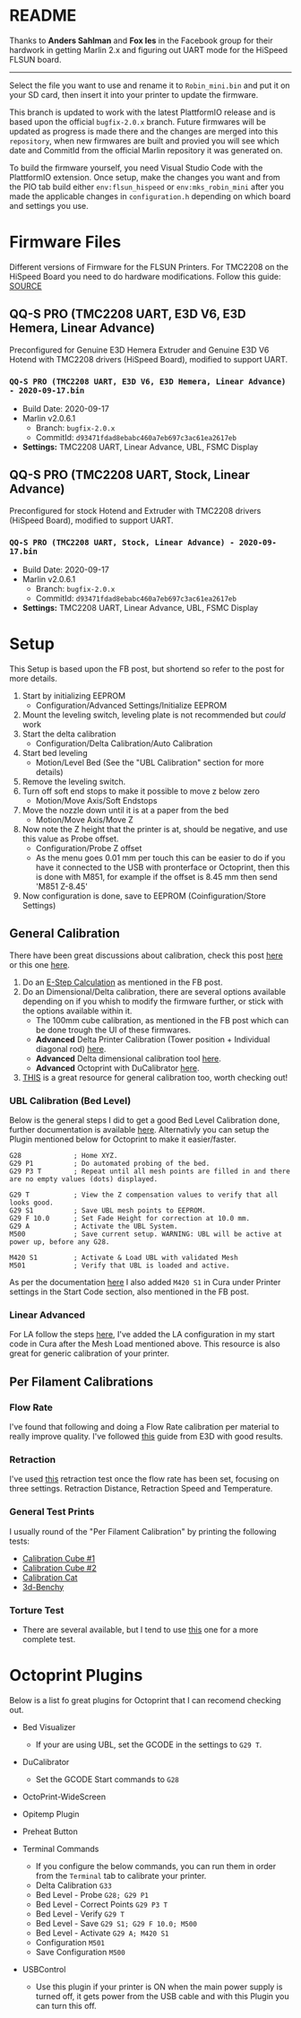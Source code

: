 # README

Thanks to **Anders Sahlman** and **Fox Ies** in the Facebook group for their hardwork in getting Marlin 2.x and figuring out UART mode for the HiSpeed FLSUN board.

-----------

Select the file you want to use and rename it to `Robin_mini.bin` and put it on your SD card, then insert it into your printer to update the firmware.

This branch is updated to work with the latest PlattformIO release and is based upon the official `bugfix-2.0.x` branch. Future firmwares will be updated as progress is made there and the changes are merged into this `repository`, when new firmwares are built and provied you will see which date and CommitId from the official Marlin repository it was generated on.

To build the firmware yourself, you need Visual Studio Code with the PlattformIO extension. Once setup, make the changes you want and from the PIO tab build either `env:flsun_hispeed` or `env:mks_robin_mini` after you made the applicable changes in `configuration.h` depending on which board and settings you use.

# Firmware Files
Different versions of Firmware for the FLSUN Printers. For TMC2208 on the HiSpeed Board you need to do hardware modifications. Follow this guide: [SOURCE](https://www.youtube.com/watch?v=7ShcFKXrVHo)

## **QQ-S PRO (TMC2208 UART, E3D V6, E3D Hemera, Linear Advance)**
Preconfigured for Genuine E3D Hemera Extruder and Genuine E3D V6 Hotend with TMC2208 drivers (HiSpeed Board), modified to support UART.

### `QQ-S PRO (TMC2208 UART, E3D V6, E3D Hemera, Linear Advance) - 2020-09-17.bin`
- Build Date: 2020-09-17
- Marlin v2.0.6.1
  - Branch: `bugfix-2.0.x`
  - CommitId: `d93471fdad8ebabc460a7eb697c3ac61ea2617eb`
- **Settings:** TMC2208 UART, Linear Advance, UBL, FSMC Display

## **QQ-S PRO (TMC2208 UART, Stock, Linear Advance)**
Preconfigured for stock Hotend and Extruder with TMC2208 drivers (HiSpeed Board), modified to support UART.

### `QQ-S PRO (TMC2208 UART, Stock, Linear Advance) - 2020-09-17.bin`
- Build Date: 2020-09-17
- Marlin v2.0.6.1
  - Branch: `bugfix-2.0.x`
  - CommitId: `d93471fdad8ebabc460a7eb697c3ac61ea2617eb`
- **Settings:** TMC2208 UART, Linear Advance, UBL, FSMC Display

# Setup
This Setup is based upon the FB post, but shortend so refer to the post for more details.

1. Start by initializing EEPROM
   * Configuration/Advanced Settings/Initialize EEPROM
2. Mount the leveling switch, leveling plate is not recommended but _could_ work
3. Start the delta calibration
   * Configuration/Delta Calibration/Auto Calibration
4. Start bed leveling
   * Motion/Level Bed (See the "UBL Calibration" section for more details)
5. Remove the leveling switch.
6. Turn off soft end stops to make it possible to move z below zero
   * Motion/Move Axis/Soft Endstops
7. Move the nozzle down until it is at a paper from the bed
   * Motion/Move Axis/Move Z
8. Now note the Z height that the printer is at, should be negative, and use this value as Probe offset.
   * Configuration/Probe Z offset
   * As the menu goes 0.01 mm per touch this can be easier to do if you have it connected to the USB with pronterface or Octoprint, then this is done with M851, for example if the offset is 8.45 mm then send 'M851 Z-8.45'
9. Now configuration is done, save to EEPROM (Coinfiguration/Store Settings)

## General Calibration

There have been great discussions about calibration, check this post [here](https://www.facebook.com/groups/120961628750040/?post_id=593987384780793) or this one [here](https://www.facebook.com/groups/120961628750040/permalink/722770495235814).

1. Do an [E-Step Calculation](https://www.deviousweb.com/2019/02/16/calculating-e-steps/) as mentioned in the FB post.
2. Do an Dimensional/Delta calibration, there are several options available depending on if you whish to modify the firmware further, or stick with the options available within it.
   * The 100mm cube calibration, as mentioned in the FB post which can be done trough the UI of these firmwares.
   * **Advanced** Delta Printer Calibration (Tower position + Individual diagonal rod) [here](https://www.thingiverse.com/thing:745523).
   * **Advanced** Delta dimensional calibration tool [here](https://www.thingiverse.com/thing:1274733/comments).
   * **Advanced** Octoprint with DuCalibrator [here](https://github.com/Fabi0San/DuCalibrator).
3. [THIS](https://teachingtechyt.github.io/calibration.html#intro) is a great resource for general calibration too, worth checking out!

### UBL Calibration (Bed Level)
Below is the general steps I did to get a good Bed Level Calibration done, further documentation is available [here](https://marlinfw.org/docs/features/unified_bed_leveling.html). Alternativly you can setup the Plugin mentioned below for Octoprint to make it easier/faster.

```
G28             ; Home XYZ.
G29 P1          ; Do automated probing of the bed.
G29 P3 T        ; Repeat until all mesh points are filled in and there are no empty values (dots) displayed.

G29 T           ; View the Z compensation values to verify that all looks good.
G29 S1          ; Save UBL mesh points to EEPROM.
G29 F 10.0      ; Set Fade Height for correction at 10.0 mm.
G29 A           ; Activate the UBL System.
M500            ; Save current setup. WARNING: UBL will be active at power up, before any G28.

M420 S1         ; Activate & Load UBL with validated Mesh
M501            ; Verify that UBL is loaded and active.
```
As per the documentation [here](https://marlinfw.org/docs/features/auto_bed_leveling.html?fbclid=IwAR14GjhyObWm4P7VEvva1m216vBuqvLtZYc3IBgcZ-nL-K1rDtyLL47C0Qk) I also added `M420 S1` in Cura under Printer settings in the Start Code section, also mentioned in the FB post.

### Linear Advanced
For LA follow the steps [here](https://teachingtechyt.github.io/calibration.html#linadv), I've added the LA configuration in my start code in Cura after the Mesh Load mentioned above. This resource is also great for generic calibration of your printer.

## Per Filament Calibrations

### Flow Rate
I've found that following and doing a Flow Rate calibration per material to really improve quality. I've followed [this](https://e3d-online.dozuki.com/Guide/Flow+rate+(Extrusion+multiplier)+calibration+guide./89?lang=en) guide from E3D with good results.

### Retraction
I've used [this](https://www.thingiverse.com/thing:2563909) retraction test once the flow rate has been set, focusing on three settings. Retraction Distance, Retraction Speed and Temperature.

### General Test Prints
I usually round of the "Per Filament Calibration" by printing the following tests:

 * [Calibration Cube #1](https://www.thingiverse.com/thing:2882777)
 * [Calibration Cube #2](https://www.thingiverse.com/thing:1278865)
 * [Calibration Cat](https://www.thingiverse.com/thing:1545913)
 * [3d-Benchy](https://www.thingiverse.com/thing:763622)

### Torture Test
 * There are several available, but I tend to use [this](https://www.thingiverse.com/thing:1363023) one for a more complete test.

# Octoprint Plugins
Below is a list fo great plugins for Octoprint that I can recomend checking out.

* Bed Visualizer
  * If your are using UBL, set the GCODE in the settings to `G29 T`.
* DuCalibrator
  * Set the GCODE Start commands to `G28`
* OctoPrint-WideScreen
* Opitemp Plugin
* Preheat Button
* Terminal Commands
  * If you configure the below commands, you can run them in order from the ```Terminal``` tab to calibrate your printer.
  * Delta Calibration ```G33```
  * Bed Level - Probe ```G28; G29 P1```
  * Bed Level - Correct Points ```G29 P3 T```
  * Bed Level - Verify ```G29 T```
  * Bed Level - Save ```G29 S1; G29 F 10.0; M500```
  * Bed Level - Activate ```G29 A; M420 S1```
  * Configuration ```M501```
  * Save Configuration ```M500```

* USBControl
  * Use this plugin if your printer is ON when the main power supply is turned off, it gets power from the USB cable and with this Plugin you can turn this off.
